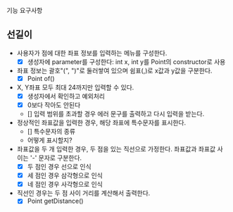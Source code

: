 기능 요구사항

## 선길이
- 사용자가 점에 대한 좌표 정보를 입력하는 메뉴를 구성한다.
  - [x] 생성자에 parameter를 구성한다: int x, int y를 Point의 constructor로 사용
- 좌표 정보는 괄호"(", ")"로 둘러쌓여 있으며 쉼표(,)로 x값과 y값을 구분한다.
  - [x] Point of()
- X, Y좌표 모두 최대 24까지만 입력할 수 있다.
  - [x] 생성자에서 확인하고 예외처리
  - [x] 0보다 작아도 안된다
  - [] 입력 범위를 초과할 경우 에러 문구를 출력하고 다시 입력을 받는다.
- 정상적인 좌표값을 입력한 경우, 해당 좌표에 특수문자를 표시한다.
  - [] 특수문자의 종류
  - 어떻게 표시할지?
- 좌표값을 두 개 입력한 경우, 두 점을 있는 직선으로 가정한다. 좌표값과 좌표값 사이는 '-' 문자로 구분한다.
  - [x] 두 점인 경우 선으로 인식
  - [x] 세 점인 경우 삼각형으로 인식
  - [x] 네 점인 경우 사각형으로 인식
- 직선인 경우는 두 점 사이 거리를 계산해서 출력한다.
  - [x] Point getDistance() 